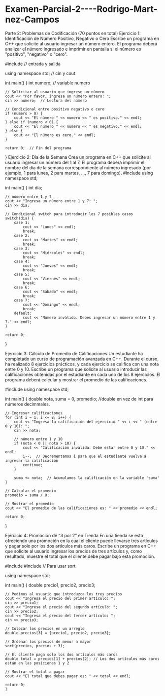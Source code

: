 

# Examen-Parcial-2----Rodrigo-Mart-nez-Campos

Parte 2: Problemas de Codificación (70 puntos en total)
Ejercicio 1: Identificación de Número Positivo, Negativo o Cero
Escribe un programa en C++ que solicite al usuario ingresar un número entero. El programa deberá analizar el número ingresado e imprimir en pantalla si el número es "positivo", "negativo" o "cero". 

#include <iostream>  // entrada y salida

using namespace std;  // cin y cout

int main() {
    int numero;  // variable numero

    // Solicitar al usuario que ingrese un número
    cout << "Por favor, ingresa un número entero: ";
    cin >> numero;  // Lectura del número

    // Condicional entre positivo negativo o cero
    if (numero > 0) {
        cout << "El número " << numero << " es positivo." << endl;
    } else if (numero < 0) {
        cout << "El número " << numero << " es negativo." << endl;
    } else {
        cout << "El número es cero." << endl;
    }

    return 0;  // Fin del programa
}
Ejercicio 2: Día de la Semana
Crea un programa en C++ que solicite al usuario ingresar un número del 1 al 7. El programa deberá imprimir el nombre del día de la semana correspondiente al número ingresado (por ejemplo, 1 para lunes, 2 para martes, ..., 7 para domingo). 
#include <iostream>
using namespace std;

int main() {
    int dia;

    // número entre 1 y 7
    cout << "Ingresa un número entre 1 y 7: ";
    cin >> dia;

    // Condicional switch para introducir los 7 posibles casos
    switch(dia) {
        case 1:
            cout << "Lunes" << endl;
            break;
        case 2:
            cout << "Martes" << endl;
            break;
        case 3:
            cout << "Miércoles" << endl;
            break;
        case 4:
            cout << "Jueves" << endl;
            break;
        case 5:
            cout << "Viernes" << endl;
            break;
        case 6:
            cout << "Sábado" << endl;
            break;
        case 7:
            cout << "Domingo" << endl;
            break;
        default:
            cout << "Número inválido. Debes ingresar un número entre 1 y 7." << endl;
    }

    return 0;
}

Ejercicio 3: Cálculo de Promedio de Calificaciones
Un estudiante ha completado un curso de programación avanzada en C++. Durante el curso, ha realizado 8 ejercicios prácticos, y cada ejercicio se califica con una nota entre 0 y 10. Escribe un programa que solicite al usuario introducir las calificaciones obtenidas por el estudiante en cada uno de los 8 ejercicios. El programa deberá calcular y mostrar el promedio de las calificaciones. 

#include <iostream>
using namespace std;

int main() {
    double nota, suma = 0, promedio; //double en vez de int para números decimmales.
    
    // Ingresar calificaciones
    for (int i = 1; i <= 8; i++) {
        cout << "Ingresa la calificación del ejercicio " << i << " (entre 0 y 10): ";
        cin >> nota;

        // número entre 1 y 10
        if (nota < 0 || nota > 10) {
            cout << "Calificación inválida. Debe estar entre 0 y 10." << endl;
            i--;  // Decrementamos i para que el estudiante vuelva a ingresar la calificación
            continue;
        }

        suma += nota;  // Acumulamos la calificación en la variable 'suma'
    }

    // Calcular el promedio
    promedio = suma / 8;

    // Mostrar el promedio
    cout << "El promedio de las calificaciones es: " << promedio << endl;

    return 0;
}

Ejercicio 4: Promoción de "3 por 2" en Tienda
En una tienda se está ofreciendo una promoción en la cual el cliente puede llevarse tres artículos y pagar solo por los dos artículos más caros. Escribe un programa en C++ que solicite al usuario ingresar los precios de tres artículos y, como resultado, muestre el total que el cliente debe pagar bajo esta promoción.

#include <iostream>
#include <algorithm>  // Para usar sort

using namespace std;

int main() {
    double precio1, precio2, precio3;

    // Pedimos al usuario que introduzca los tres precios
    cout << "Ingresa el precio del primer artículo: ";
    cin >> precio1;
    cout << "Ingresa el precio del segundo artículo: ";
    cin >> precio2;
    cout << "Ingresa el precio del tercer artículo: ";
    cin >> precio3;

    // Colocar los precios en un arreglo
    double precios[3] = {precio1, precio2, precio3};

    // Ordenar los precios de menor a mayor
    sort(precios, precios + 3);

    // El cliente paga solo los dos artículos más caros
    double total = precios[1] + precios[2]; // Los dos artículos más caros están en las posiciones 1 y 2

    // Mostrar el total a pagar
    cout << "El total que debes pagar es: " << total << endl;

    return 0;
    }

